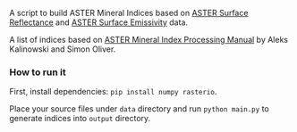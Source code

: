 A script to build ASTER Mineral Indices based on [ASTER Surface Reflectance](https://lpdaac.usgs.gov/products/ast_07xtv003/) and [ASTER Surface Emissivity](https://lpdaac.usgs.gov/products/ast_05v003/) data.

A list of indices based on [ASTER Mineral Index Processing Manual](https://data.gov.au/dataset/ds-ga-a05f7892-da28-7506-e044-00144fdd4fa6) by Aleks Kalinowski and Simon Oliver.

### How to run it

First, install dependencies: `pip install numpy rasterio`.

Place your source files under `data` directory and run `python main.py` to generate indices into `output` directory.

